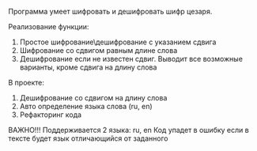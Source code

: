 Программа умеет шифровать и дешифровать шифр цезаря. 

Реализование функции: 

1. Простое шифрование\дешифрование с указанием сдвига
2. Шифрование со сдвигом равным длине слова
3. Дешифрование если не известен сдвиг. Выводит все возможные варианты, кроме сдвига на длину слова

В проекте:
1. Дешифрование со сдвигом на длину слова
2. Авто определение языка слова (ru, en)
3. Рефакторинг кода

ВАЖНО!!!
Поддерживается 2 языка: ru, en
Код упадет в ошибку если в тексте будет язык отличающийся от заданного
